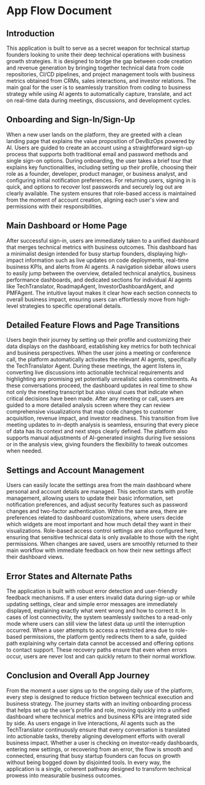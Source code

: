 # App Flow Document

## Introduction

This application is built to serve as a secret weapon for technical startup founders looking to unite their deep technical operations with business growth strategies. It is designed to bridge the gap between code creation and revenue generation by bringing together technical data from code repositories, CI/CD pipelines, and project management tools with business metrics obtained from CRMs, sales interactions, and investor relations. The main goal for the user is to seamlessly transition from coding to business strategy while using AI agents to automatically capture, translate, and act on real-time data during meetings, discussions, and development cycles.

## Onboarding and Sign-In/Sign-Up

When a new user lands on the platform, they are greeted with a clean landing page that explains the value proposition of DevBizOps powered by AI. Users are guided to create an account using a straightforward sign-up process that supports both traditional email and password methods and single sign-on options. During onboarding, the user takes a brief tour that explains key functionalities, including setting up their profile, choosing their role as a founder, developer, product manager, or business analyst, and configuring initial notification preferences. For returning users, signing in is quick, and options to recover lost passwords and securely log out are clearly available. The system ensures that role-based access is maintained from the moment of account creation, aligning each user's view and permissions with their responsibilities.

## Main Dashboard or Home Page

After successful sign-in, users are immediately taken to a unified dashboard that merges technical metrics with business outcomes. This dashboard has a minimalist design intended for busy startup founders, displaying high-impact information such as live updates on code deployments, real-time business KPIs, and alerts from AI agents. A navigation sidebar allows users to easily jump between the overview, detailed technical analytics, business performance dashboards, and dedicated sections for individual AI agents like TechTranslator, RoadmapAgent, InvestorDashboardAgent, and PMFAgent. The intuitive layout makes it clear how each section connects to overall business impact, ensuring users can effortlessly move from high-level strategies to specific operational details.

## Detailed Feature Flows and Page Transitions

Users begin their journey by setting up their profile and customizing their data displays on the dashboard, establishing key metrics for both technical and business perspectives. When the user joins a meeting or conference call, the platform automatically activates the relevant AI agents, specifically the TechTranslator Agent. During these meetings, the agent listens in, converting live discussions into actionable technical requirements and highlighting any promising yet potentially unrealistic sales commitments. As these conversations proceed, the dashboard updates in real time to show not only the meeting transcript but also visual cues that indicate when critical decisions have been made. After any meeting or call, users are guided to a more detailed analysis screen where they can review comprehensive visualizations that map code changes to customer acquisition, revenue impact, and investor readiness. This transition from live meeting updates to in-depth analysis is seamless, ensuring that every piece of data has its context and next steps clearly defined. The platform also supports manual adjustments of AI-generated insights during live sessions or in the analysis view, giving founders the flexibility to tweak outcomes when needed.

## Settings and Account Management

Users can easily locate the settings area from the main dashboard where personal and account details are managed. This section starts with profile management, allowing users to update their basic information, set notification preferences, and adjust security features such as password changes and two-factor authentication. Within the same area, there are preferences related to dashboard customizations, where users decide which widgets are most important and how much detail they want in their visualizations. Role-based access control settings are also configured here, ensuring that sensitive technical data is only available to those with the right permissions. When changes are saved, users are smoothly returned to their main workflow with immediate feedback on how their new settings affect their dashboard views.

## Error States and Alternate Paths

The application is built with robust error detection and user-friendly feedback mechanisms. If a user enters invalid data during sign-up or while updating settings, clear and simple error messages are immediately displayed, explaining exactly what went wrong and how to correct it. In cases of lost connectivity, the system seamlessly switches to a read-only mode where users can still view the latest data up until the interruption occurred. When a user attempts to access a restricted area due to role-based permissions, the platform gently redirects them to a safe, guided path explaining why certain data cannot be accessed and offering options to contact support. These recovery paths ensure that even when errors occur, users are never lost and can quickly return to their normal workflow.

## Conclusion and Overall App Journey

From the moment a user signs up to the ongoing daily use of the platform, every step is designed to reduce friction between technical execution and business strategy. The journey starts with an inviting onboarding process that helps set up the user’s profile and role, moving quickly into a unified dashboard where technical metrics and business KPIs are integrated side by side. As users engage in live interactions, AI agents such as the TechTranslator continuously ensure that every conversation is translated into actionable tasks, thereby aligning development efforts with overall business impact. Whether a user is checking on investor-ready dashboards, entering new settings, or recovering from an error, the flow is smooth and connected, ensuring that busy startup founders can focus on growth without being bogged down by disjointed tools. In every way, the application is a single, coherent pathway designed to transform technical prowess into measurable business outcomes.
